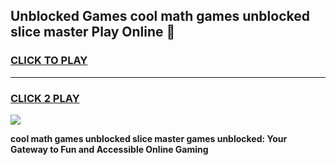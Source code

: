 
## Unblocked Games cool math games unblocked slice master Play Online 👋
<h3>
<a href="https://news.freeplayer.one?title=cool_math_games_unblocked_slice_master&ref=17F">CLICK TO PLAY</a></h3>
<hr>

<h3>
<a href="https://news.freeplayer.one?title=cool_math_games_unblocked_slice_master&ref=17F">CLICK 2 PLAY</a>
  
</h3>

<a href="https://news.freeplayer.one?title=cool_math_games_unblocked_slice_master&ref=17F/"><img src="https://clearcache.store/games.png"></a>


**cool math games unblocked slice master games unblocked: Your Gateway to Fun and Accessible Online Gaming**

